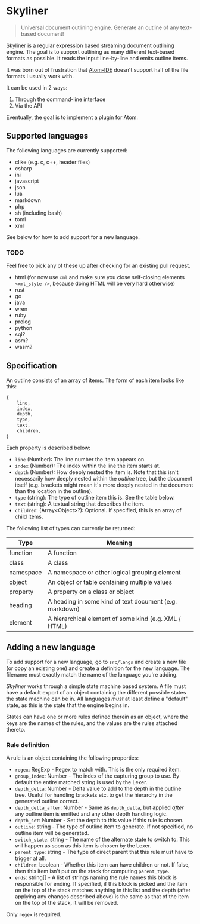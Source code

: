 # Skyliner

> Universal document outlining engine. Generate an outline of any text-based document!

Skyliner is a regular expression based streaming document outlining engine. The goal is to support outlining as many different text-based formats as possible. It reads the input line-by-line and emits outline items.

It was born out of frustration that [Atom-IDE](https://ide.atom.io/) doesn't support half of the file formats I usually work with.

It can be used in 2 ways:

1. Through the command-line interface
2. Via the API

Eventually, the goal is to implement a plugin for Atom.


## Supported languages
The following languages are currently supported:

 - clike (e.g. c, c++, header files)
 - csharp
 - ini
 - javascript
 - json
 - lua
 - markdown
 - php
 - sh (including bash)
 - toml
 - xml

See below for how to add support for a new language.

### TODO
Feel free to pick any of these up after checking for an existing pull request.

 - html (for now use `xml` and make sure you close self-closing elements `<xml_style />`, because doing HTML will be very hard otherwise)
 - rust
 - go
 - java
 - wren
 - ruby
 - prolog
 - python
 - sql?
 - asm?
 - wasm?


## Specification
An outline consists of an array of items. The form of each item looks like this:

```js
{
    line,
    index,
    depth,
    type,
    text,
    children,
}
```

Each property is described below:

 - `line` (Number): The line number the item appears on.
 - `index` (Number): The index within the line the item starts at.
 - `depth` (Number): How deeply nested the item is. Note that this isn't necessarily how deeply nested within the _outline_ tree, but the document itself (e.g. brackets might mean it's more deeply nested in the document than the location in the outline).
 - `type` (string): The type of outline item this is. See the table below.
 - `text` (string): A textual string that describes the item.
 - `children`: (Array\<Object\>?): Optional. If specified, this is an array of child items.

The following list of types can currently be returned:

Type        | Meaning
------------|------------------------------------------------------------------
function    | A function
class       | A class
namespace   | A namespace or other logical grouping element
object      | An object or table containing multiple values
property    | A property on a class or object
heading     | A heading in some kind of text document (e.g. markdown)
element     | A hierarchical element of some kind (e.g. XML / HTML)


## Adding a new language
To add support for a new language, go to `src/langs` and create a new file (or copy an existing one) and create a definition for the new language. The filename must exactly match the name of the language you're adding.

_Skyliner_ works through a simple state machine based system. A file must have a default export of an object containing the different possible states the state machine can be in. All languages *must* at least define a "default" state, as this is the state that the engine begins in.

States can have one or more rules defined therein as an object, where the keys are the names of the rules, and the values are the rules attached thereto. 

### Rule definition
A rule is an object containing the following properties:

 - `regex`: RegExp - Regex to match with. This is the only required item.
 - `group_index`: Number - The index of the capturing group to use. By default the entire matched string is used by the Lexer.
 - `depth_delta`: Number - Delta value to add to the depth in the outline tree. Useful for handling brackets etc. to get the hierarchy in the generated outline correct.
 - `depth_delta_after`: Number - Same as `depth_delta`, but applied _after_ any outline item is emitted and any other depth handling logic.
 - `depth_set`: Number - Set the depth to this value if this rule is chosen.
 - `outline`: string - The type of outline item to generate. If not specified, no outline item will be generated.
 - `switch_state`: string - The name of the alternate state to switch to. This will happen as soon as this item is chosen by the Lexer.
 - `parent_type`: string - The type of direct parent that this rule must have to trigger at all.
 - `children`: boolean - Whether this item can have children or not. If false, then this item isn't put on the stack for computing `parent_type`.
 - `ends`: string\[\] - A list of strings naming the rule names this block is responsible for ending. If specified, if this block is picked and the item on the top of the stack matches anything in this list and the depth (after applying any changes described above) is the same as that of the item on the top of the stack, it will be removed.

Only `regex` is required.
